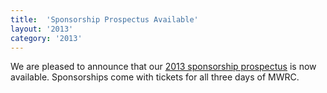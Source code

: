 ```yaml
---
title:  'Sponsorship Prospectus Available'
layout: '2013'
category: '2013'
---
```

We are pleased to announce that our [2013 sponsorship prospectus](http://mtnwestrubyconf.org/2013/prospectus) is now available. Sponsorships come with tickets for all three days of MWRC.
